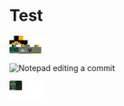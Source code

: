 # Test

![Notepad editing a commit](https://raw.githubusercontent.com/amazonaws/MinecraftSkins/gh-pages/silver8563.png)

![Notepad editing a commit](https://raw.githubusercontent.com/amazonaws/MinecraftSkins/gh-pages/Notch.png.png)

![Notepad editing a commit](https://raw.githubusercontent.com/amazonaws/MinecraftCloaks/gh-pages/silver8563.png)

